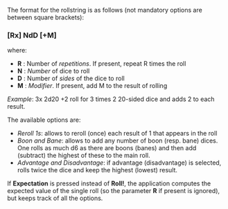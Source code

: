The format for the rollstring is as follows (not mandatory options are between square brackets):

### [Rx] NdD [+M]

where:
* **R** : Number of _repetitions_. If present, repeat R times the roll
* **N** : _Number_ of dice to roll
* **D** : Number of _sides_ of the dice to roll
* **M** : _Modifier_. If present, add M to the result of rolling

*Example*: 3x 2d20 +2 roll for 3 times 2 20-sided dice and adds 2 to each result.

The available options are:
* _Reroll 1s_: allows to reroll (once) each result of 1 that appears in the roll
* _Boon and Bane_: allows to add any number of boon (resp. bane) dices. One rolls as much d6 as there are boons (banes) and then add (subtract) the highest of these to the main roll.
* _Advantage and Disadvantage_: if advantage (disadvantage) is selected, rolls twice the dice and keep the highest (lowest) result.

If **Expectation** is pressed instead of **Roll!**, the application computes the expected value of the single roll (so the parameter **R** if present is ignored), but keeps track of all the options.
